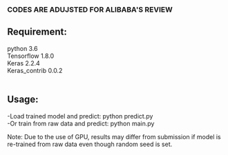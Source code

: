 ### CODES ARE ADUJSTED FOR ALIBABA'S REVIEW

## Requirement:<br/>
python 3.6<br/>
Tensorflow 1.8.0<br/>
Keras 2.2.4<br/>
Keras_contrib 0.0.2<br/>
<br/>
## Usage:<br/>
-Load trained model and predict: python predict.py<br/>
-Or train from raw data and predict: python main.py<br/>

Note: Due to the use of GPU, results may differ from submission if model is re-trained from raw data even though random seed is set.
